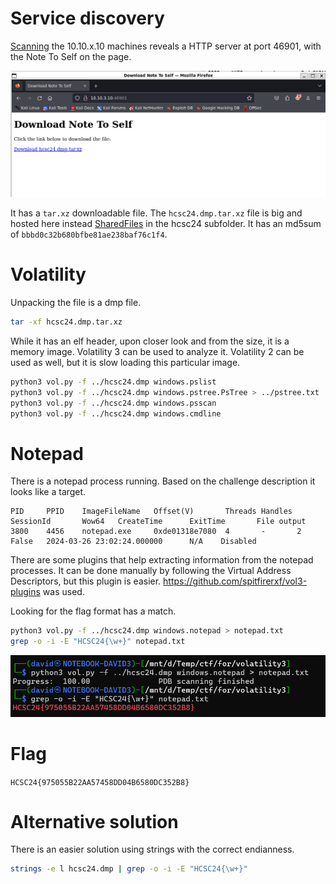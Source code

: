 # Service discovery

[Scanning](../Scans/WRITEUP.md) the 10.10.x.10 machines reveals a HTTP server at port 46901, with the Note To Self on the page.

![](screenshots/1.png)

It has a `tar.xz` downloadable file. The `hcsc24.dmp.tar.xz` file is big and hosted here instead [SharedFiles](../../SharedFiles.md) in the hcsc24 subfolder. It has an md5sum of `bbbd0c32b680bfbe81ae238baf76c1f4`.

# Volatility

Unpacking the file is a dmp file. 

```bash
tar -xf hcsc24.dmp.tar.xz
```

While it has an elf header, upon closer look and from the size, it is a memory image. Volatility 3 can be used to analyze it. Volatility 2 can be used as well, but it is slow loading this particular image.

```bash
python3 vol.py -f ../hcsc24.dmp windows.pslist
python3 vol.py -f ../hcsc24.dmp windows.pstree.PsTree > ../pstree.txt
python3 vol.py -f ../hcsc24.dmp windows.psscan
python3 vol.py -f ../hcsc24.dmp windows.cmdline
```

# Notepad

There is a notepad process running. Based on the challenge description it looks like a target.

```
PID     PPID    ImageFileName   Offset(V)       Threads Handles SessionId       Wow64   CreateTime      ExitTime       File output
3800    4456    notepad.exe     0xde01318e7080  4       -       2       False   2024-03-26 23:02:24.000000      N/A    Disabled
```

There are some plugins that help extracting information from the notepad processes. It can be done manually by following the Virtual Address Descriptors, but this plugin is easier.
<https://github.com/spitfirerxf/vol3-plugins> was used.

Looking for the flag format has a match.

```bash
python3 vol.py -f ../hcsc24.dmp windows.notepad > notepad.txt
grep -o -i -E "HCSC24{\w+}" notepad.txt
```

![](screenshots/2.png)

# Flag

`HCSC24{975055B22AA57458DD04B6580DC352B8}`

# Alternative solution

There is an easier solution using strings with the correct endianness.

```bash
strings -e l hcsc24.dmp | grep -o -i -E "HCSC24{\w+}"
```
